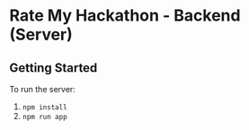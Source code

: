 # Rate My Hackathon - Backend (Server)

## Getting Started

To run the server:

1. `npm install`
2. `npm run app`
